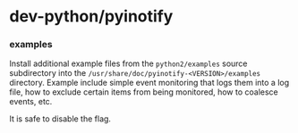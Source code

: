 # dev-python/pyinotify

### examples
Install additional example files from the `python2/examples` source subdirectory into the `/usr/share/doc/pyinotify-<VERSION>/examples` directory. Example include simple event monitoring that logs them into a log file, how to exclude certain items from being monitored, how to coalesce events, etc.

It is safe to disable the flag.
